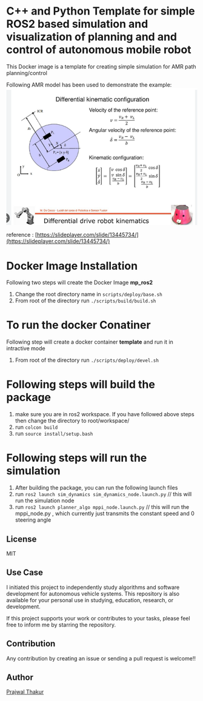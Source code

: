 # C++ and Python Template for simple ROS2 based simulation and visualization of planning and and control of autonomous mobile robot
This Docker image is a template for creating simple simulation for AMR path planning/control

Following AMR model has been used to demonstrate the example:
![alt text](images/image.png)

reference : [https://slideplayer.com/slide/13445734/](https://slideplayer.com/slide/13445734/)


# Docker Image Installation 
Following two steps will create the Docker Image **mp_ros2**
1. Change the root directory name in `scripts/deploy/base.sh` 
2. From root of the directory  run  `./scripts/build/build.sh`


# To run the docker Conatiner

Following step will create a docker container **template** and run it in intractive mode

1. From root of the directory run `./scripts/deploy/devel.sh`

# Following steps will build the package

1. make sure you are in ros2 workspace. If you have followed above steps then change the directory to root/workspace/
2. run `colcon build`
3. run `source install/setup.bash`

# Following steps will run the simulation
1. After building the package, you can run the following launch files
2. run `ros2 launch sim_dynamics sim_dynamics_node.launch.py`  // this will run the simulation node
3. run `ros2 launch planner_algo mppi_node.launch.py` // this will run the mppi_node.py , which currently just transmits the constant speed and 0 steering angle

## License
MIT  


## Use Case
I initiated this project to independently study algorithms and software development for autonomous vehicle systems. This repository is also available for your personal use in studying, education, research, or development.

If this project supports your work or contributes to your tasks, please feel free to inform me by starring the repository.


## Contribution
Any contribution by creating an issue or sending a pull request is welcome!! 
<!-- Please check [this document about how to contribute](/HOWTOCONTRIBUTE.md).   -->





## Author
[Prajwal Thakur](https://github.com/prajwalthakur) 

